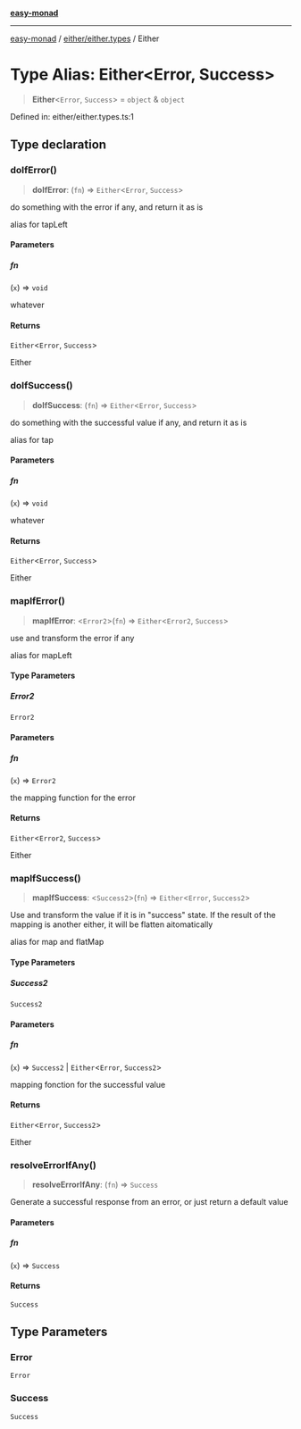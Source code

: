[**easy-monad**](../../../README.md)

***

[easy-monad](../../../modules.md) / [either/either.types](../README.md) / Either

# Type Alias: Either\<Error, Success\>

> **Either**\<`Error`, `Success`\> = `object` & `object`

Defined in: either/either.types.ts:1

## Type declaration

### doIfError()

> **doIfError**: (`fn`) => `Either`\<`Error`, `Success`\>

do something with the error if any, and return it as is

alias for tapLeft

#### Parameters

##### fn

(`x`) => `void`

whatever

#### Returns

`Either`\<`Error`, `Success`\>

Either

### doIfSuccess()

> **doIfSuccess**: (`fn`) => `Either`\<`Error`, `Success`\>

do something with the successful value if any, and return it as is

alias for tap

#### Parameters

##### fn

(`x`) => `void`

whatever

#### Returns

`Either`\<`Error`, `Success`\>

Either

### mapIfError()

> **mapIfError**: \<`Error2`\>(`fn`) => `Either`\<`Error2`, `Success`\>

use and transform the error if any

alias for mapLeft

#### Type Parameters

##### Error2

`Error2`

#### Parameters

##### fn

(`x`) => `Error2`

the mapping function for the error

#### Returns

`Either`\<`Error2`, `Success`\>

Either

### mapIfSuccess()

> **mapIfSuccess**: \<`Success2`\>(`fn`) => `Either`\<`Error`, `Success2`\>

Use and transform the value if it is in "success" state.
If the result of the mapping is another either, it will be flatten aitomatically

alias for map and flatMap

#### Type Parameters

##### Success2

`Success2`

#### Parameters

##### fn

(`x`) => `Success2` \| `Either`\<`Error`, `Success2`\>

mapping fonction for the successful value

#### Returns

`Either`\<`Error`, `Success2`\>

Either

### resolveErrorIfAny()

> **resolveErrorIfAny**: (`fn`) => `Success`

Generate a successful response from an error, or just return a default value

#### Parameters

##### fn

(`x`) => `Success`

#### Returns

`Success`

## Type Parameters

### Error

`Error`

### Success

`Success`
